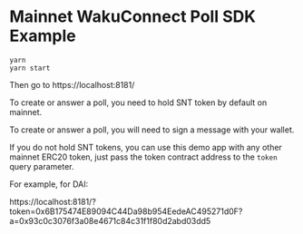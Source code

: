 # Mainnet WakuConnect Poll SDK Example

```
yarn
yarn start
```

Then go to https://localhost:8181/

To create or answer a poll, you need to hold SNT token by default on mainnet.

To create or answer a poll, you will need to sign a message with your wallet.

If you do not hold SNT tokens, you can use this demo app with any other mainnet ERC20 token,
just pass the token contract address to the `token` query parameter.

For example, for DAI:

https://localhost:8181/?token=0x6B175474E89094C44Da98b954EedeAC495271d0F?a=0x93c0c3076f3a08e4671c84c31f1f80d2abd03dd5

